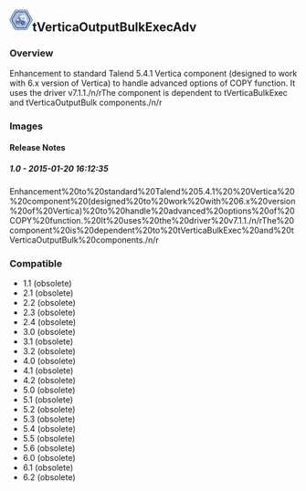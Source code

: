 ## <img src='./logo.jpg' width='40' height='40'>tVerticaOutputBulkExecAdv

### Overview
Enhancement to standard Talend 5.4.1  Vertica  component (designed to work with 6.x version of Vertica) to handle advanced options of COPY function. It uses the driver v7.1.1./n/rThe component is dependent to tVerticaBulkExec and tVerticaOutputBulk components./n/r
### Images




#### Release Notes

##### 1.0 - 2015-01-20 16:12:35
Enhancement%20to%20standard%20Talend%205.4.1%20%20Vertica%20%20component%20(designed%20to%20work%20with%206.x%20version%20of%20Vertica)%20to%20handle%20advanced%20options%20of%20COPY%20function.%20It%20uses%20the%20driver%20v7.1.1./n/rThe%20component%20is%20dependent%20to%20tVerticaBulkExec%20and%20tVerticaOutputBulk%20components./n/r
### Compatible
 -  1.1 (obsolete)
 -   2.1 (obsolete)
 -   2.2 (obsolete)
 -   2.3 (obsolete)
 -   2.4 (obsolete)
 -   3.0 (obsolete)
 -   3.1 (obsolete)
 -   3.2 (obsolete)
 -   4.0 (obsolete)
 -   4.1 (obsolete)
 -   4.2 (obsolete)
 -   5.0 (obsolete)
 -   5.1 (obsolete)
 -   5.2 (obsolete)
 -   5.3 (obsolete)
 -   5.4 (obsolete)
 -   5.5 (obsolete)
 -   5.6 (obsolete)
 -   6.0 (obsolete)
 -   6.1 (obsolete)
 -   6.2 (obsolete)